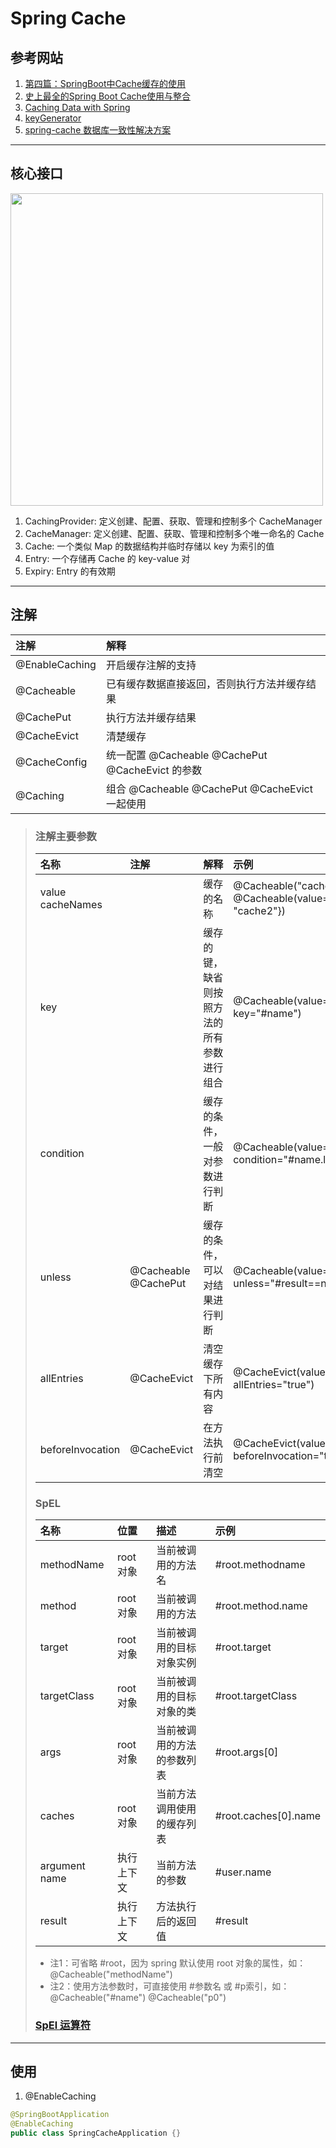 # Spring Cache

## 参考网站
1. [第四篇：SpringBoot中Cache缓存的使用](https://blog.csdn.net/weixin_36279318/article/details/82820880)
2. [史上最全的Spring Boot Cache使用与整合](https://blog.csdn.net/qq_32448349/article/details/101696892)
3. [Caching Data with Spring](https://spring.io/guides/gs/caching/)
4. [keyGenerator](https://www.cnblogs.com/guchunchao/p/10112412.html)
5. [spring-cache 数据库一致性解决方案](https://www.jianshu.com/p/7c4053b81ea2)
---
## 核心接口
<img alt="" src="https://img-blog.csdn.net/20180923131228786?watermark/2/text/aHR0cHM6Ly9ibG9nLmNzZG4ubmV0L3dlaXhpbl8zNjI3OTMxOA==/font/5a6L5L2T/fontsize/400/fill/I0JBQkFCMA==/dissolve/70" width="500"/><br/>
1. CachingProvider: 定义创建、配置、获取、管理和控制多个 CacheManager
2. CacheManager: 定义创建、配置、获取、管理和控制多个唯一命名的 Cache
3. Cache: 一个类似 Map 的数据结构并临时存储以 key 为索引的值
4. Entry: 一个存储再 Cache 的 key-value 对
5. Expiry: Entry 的有效期
---
## 注解
|注解|解释|
|:---|:---|
|@EnableCaching|开启缓存注解的支持|
|@Cacheable|已有缓存数据直接返回，否则执行方法并缓存结果|
|@CachePut|执行方法并缓存结果|
|@CacheEvict|清楚缓存|
|@CacheConfig|统一配置 @Cacheable @CachePut @CacheEvict 的参数|
|@Caching|组合 @Cacheable @CachePut @CacheEvict 一起使用|
>### 注解主要参数
>|名称|注解|解释|示例|
>|:---|:---|:---|:---|
>|value<br/>cacheNames| |缓存的名称|@Cacheable("cache")<br/>@Cacheable(value={"cache1", "cache2"})|
>|key| |缓存的键，缺省则按照方法的所有参数进行组合|@Cacheable(value="cache", key="#name")|
>|condition| |缓存的条件，一般对参数进行判断|@Cacheable(value="cache", condition="#name.length()>2")|
>|unless|@Cacheable<br/>@CachePut|缓存的条件，可以对结果进行判断|@Cacheable(value="cache", unless="#result==null")|
>|allEntries|@CacheEvict|清空缓存下所有内容|@CacheEvict(value="cache", allEntries="true")|
>|beforeInvocation|@CacheEvict|在方法执行前清空|@CacheEvict(value="cache", beforeInvocation="true")| 
>### SpEL
>|名称|位置|描述|示例|
>|:---|:---|:---|:---|
>|methodName|root 对象|当前被调用的方法名|#root.methodname|
>|method|root 对象|当前被调用的方法|#root.method.name|
>|target|root 对象|当前被调用的目标对象实例|#root.target|
>|targetClass|root 对象|当前被调用的目标对象的类|#root.targetClass|
>|args|root 对象|当前被调用的方法的参数列表|#root.args[0]|
>|caches|root 对象|当前方法调用使用的缓存列表|#root.caches[0].name|
>|argument name|执行上下文|当前方法的参数|#user.name|
>|result|执行上下文|方法执行后的返回值|#result|
>- 注1：可省略 #root，因为 spring 默认使用 root 对象的属性，如：@Cacheable("methodName")
>- 注2：使用方法参数时，可直接使用 #参数名 或 #p索引，如：@Cacheable("#name") @Cacheable("p0")
>### [SpEl 运算符](https://blog.csdn.net/yuhui123999/article/details/84288177)
---
## 使用
1. @EnableCaching
```java
@SpringBootApplication
@EnableCaching
public class SpringCacheApplication {}
```